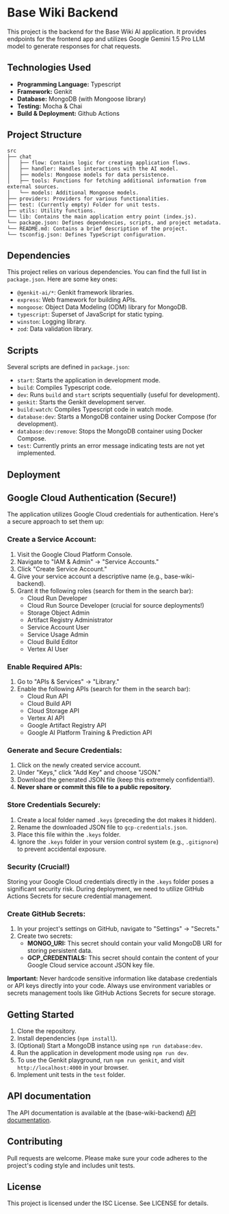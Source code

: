 # Base Wiki Backend

This project is the backend for the Base Wiki AI application. It provides endpoints for the frontend app and utilizes Google Gemini 1.5 Pro LLM model to generate responses for chat requests.

## Technologies Used

* **Programming Language:** Typescript
* **Framework:** Genkit 
* **Database:** MongoDB (with Mongoose library)
* **Testing:** Mocha & Chai
* **Build & Deployment:** Github Actions

## Project Structure

```
src
├── chat
│   ├── flow: Contains logic for creating application flows.
│   ├── handler: Handles interactions with the AI model.
│   ├── models: Mongoose models for data persistence.
│   ├── tools: Functions for fetching additional information from external sources.
│   └── models: Additional Mongoose models.
├── providers: Providers for various functionalities.
├── test: (Currently empty) Folder for unit tests.
├── utils: Utility functions.
└── lib: Contains the main application entry point (index.js).
└── package.json: Defines dependencies, scripts, and project metadata.
└── README.md: Contains a brief description of the project.
└── tsconfig.json: Defines TypeScript configuration.
```

## Dependencies

This project relies on various dependencies. You can find the full list in `package.json`. Here are some key ones:

* `@genkit-ai/*`: Genkit framework libraries.
* `express`: Web framework for building APIs.
* `mongoose`: Object Data Modeling (ODM) library for MongoDB.
* `typescript`: Superset of JavaScript for static typing.
* `winston`: Logging library.
* `zod`: Data validation library.

## Scripts

Several scripts are defined in `package.json`:

* `start`: Starts the application in development mode.
* `build`: Compiles Typescript code.
* `dev`: Runs `build` and `start` scripts sequentially (useful for development).
* `genkit`: Starts the Genkit development server.
* `build:watch`: Compiles Typescript code in watch mode.
* `database:dev`: Starts a MongoDB container using Docker Compose (for development).
* `database:dev:remove`: Stops the MongoDB container using Docker Compose.
* `test`: Currently prints an error message indicating tests are not yet implemented.

## Deployment

## Google Cloud Authentication (Secure!)

The application utilizes Google Cloud credentials for authentication. Here's a secure approach to set them up:

### Create a Service Account:

1. Visit the Google Cloud Platform Console.
2. Navigate to "IAM & Admin" -> "Service Accounts."
3. Click "Create Service Account."
4. Give your service account a descriptive name (e.g., base-wiki-backend).
5. Grant it the following roles (search for them in the search bar):
    * Cloud Run Developer
    * Cloud Run Source Developer (crucial for source deployments!)
    * Storage Object Admin
    * Artifact Registry Administrator
    * Service Account User
    * Service Usage Admin
    * Cloud Build Editor
    * Vertex AI User

### Enable Required APIs:

1. Go to "APIs & Services" -> "Library."
2. Enable the following APIs (search for them in the search bar):
    * Cloud Run API
    * Cloud Build API
    * Cloud Storage API
    * Vertex AI API
    * Google Artifact Registry API
    * Google AI Platform Training & Prediction API

### Generate and Secure Credentials:

1. Click on the newly created service account.
2. Under "Keys," click "Add Key" and choose "JSON."
3. Download the generated JSON file (keep this extremely confidential!).
4. **Never share or commit this file to a public repository.**

### Store Credentials Securely:

1. Create a local folder named `.keys` (preceding the dot makes it hidden).
2. Rename the downloaded JSON file to `gcp-credentials.json`.
3. Place this file within the `.keys` folder.
4. Ignore the `.keys` folder in your version control system (e.g., `.gitignore`) to prevent accidental exposure.

### Security (Crucial!)

Storing your Google Cloud credentials directly in the `.keys` folder poses a significant security risk. During deployment, we need to utilize GitHub Actions Secrets for secure credential management.

### Create GitHub Secrets:

1. In your project's settings on GitHub, navigate to "Settings" -> "Secrets."
2. Create two secrets:
    * **MONGO_URI:** This secret should contain your valid MongoDB URI for storing persistent data.
    * **GCP_CREDENTIALS:** This secret should contain the content of your Google Cloud service account JSON key file. 

**Important:**  Never hardcode sensitive information like database credentials or API keys directly into your code. Always use environment variables or secrets management tools like GitHub Actions Secrets for secure storage.

## Getting Started

1. Clone the repository.
2. Install dependencies (`npm install`).
3. (Optional) Start a MongoDB instance using `npm run database:dev`.
4. Run the application in development mode using `npm run dev`.
5. To use the Genkit playground, run `npm run genkit`, and visit `http://localhost:4000` in your browser.
5. Implement unit tests in the `test` folder.

## API documentation

The API documentation is available at the (base-wiki-backend) [API documentation](https://documenter.getpostman.com/view/3459003/2sA3XWcyrv).

## Contributing

Pull requests are welcome. Please make sure your code adheres to the project's coding style and includes unit tests.

## License

This project is licensed under the ISC License. See LICENSE for details.
